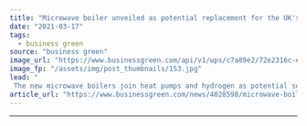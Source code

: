 ```yaml
---
title: "Microwave boiler unveiled as potential replacement for the UK's gas boilers"
date: "2021-03-17"
tags: 
  - business green
source: "business green"
image_url: "https://www.businessgreen.com/api/v1/wps/c7a89e2/72e2316c-e986-4d41-9ca4-10cddfb7ca27/2/iStock-489945884-185x114.jpg"
image_fp: "/assets/img/post_thumbnails/153.jpg"
lead: "
 The new microwave boilers join heat pumps and hydrogen as potential solutions to decarbonise heat in the UK, responsible for around a seventh of the country's total CO2 emissions ..."
article_url: "https://www.businessgreen.com/news/4028598/microwave-boiler-unveiled-potential-replacement-uk-gas-boilers"
---
```


---
